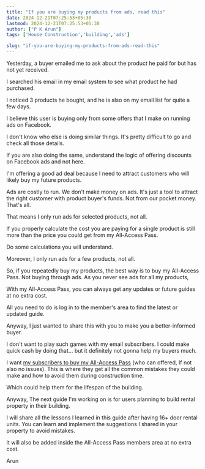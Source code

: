 ```yaml
---
title: "If you are buying my products from ads, read this"
date: 2024-12-21T07:25:53+05:30
lastmod: 2024-12-21T07:25:53+05:30
author: ["P K Arun"]
tags: ['House Construction','building','ads']

slug: "if-you-are-buying-my-products-from-ads-read-this"
---
```


Yesterday, a buyer emailed me to ask about the product he paid for but has not yet received.

I searched his email in my email system to see what product he had purchased.

I noticed 3 products he bought, and he is also on my email list for quite a few days.

I believe this user is buying only from some offers that I make on running ads on Facebook.

I don't know who else is doing similar things. It's pretty difficult to go and check all those details.

If you are also doing the same, understand the logic of offering discounts on Facebook ads and not here.

I'm offering a good ad deal because I need to attract customers who will likely buy my future products.

Ads are costly to run. We don't make money on ads. It's just a tool to attract the right customer with product buyer's funds. Not from our pocket money. That's all.

That means I only run ads for selected products, not all.

If you properly calculate the cost you are paying for a single product is still more than the price you could get from my All-Access Pass.

Do some calculations you will understand.

Moreover, I only run ads for a few products, not all.

So, if you repeatedly buy my products, the best way is to buy my All-Access Pass. Not buying through ads. As you never see ads for all my products,

With my All-Access Pass, you can always get any updates or future guides at no extra cost.

All you need to do is log in to the member's area to find the latest or updated guide.

Anyway, I just wanted to share this with you to make you a better-informed buyer.

I don't want to play such games with my email subscribers. I could make quick cash by doing that… but it definitely not gonna help my buyers much.

I want [my subscribers to buy my All-Access Pass](https://houseconstructionguide.com/products/#All-Access-Pass) (who can offered, If not also no issues). This is where they get all the common mistakes they could make and how to avoid them during construction time.

Which could help them for the lifespan of the building. 

Anyway, The next guide I'm working on is for users planning to build rental property in their building.

I will share all the lessons I learned in this guide after having 16+ door rental units. You can learn and implement the suggestions I shared in your property to avoid mistakes.

It will also be added inside the All-Access Pass members area at no extra cost.

Arun